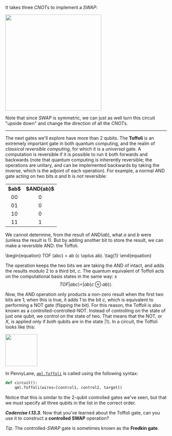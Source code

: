 It takes three $CNOT$s to implement a $SWAP$:

<img src="pics/swap-cnots.svg" width=300>

Note that since $SWAP$ is symmetric, we can just as well turn this circuit
"upside down" and change the direction of all the $CNOT$s.

---

The next gates we'll explore have more than 2 qubits. The **Toffoli** is an
extremely important gate in both quantum computing, and the realm of *classical
reversible computing*, for which it is a *universal* gate. A computation is
reversible if it is possible to run it both forwards and backwards (note that
quantum computing is inherently reversible; the operations are unitary, and can
be implemented backwards by taking the inverse, which is the adjoint of each
operation). For example, a normal AND gate acting on two bits $a$ and $b$ is
*not* reversible:


<table style="align:center" cellspacing="20" cellpadding="15">
 <tr>
  <th> $ab$ </th>
  <th> $AND(ab)$ </th>
 </tr>
 <tr>
  <td style="text-align:center">  00 </td>
  <td style="text-align:center">  0 </td>
 </tr>
 <tr>
  <td style="text-align:center">  01 </td>
  <td style="text-align:center">  0 </td>
 </tr>
 <tr>
  <td style="text-align:center">  10 </td>
  <td style="text-align:center">  0 </td>
 </tr>
 <tr>
  <td style="text-align:center">  11 </td>
  <td style="text-align:center">  1 </td>
 </tr>
</table>

We cannot determine, from the result of AND$(ab)$, what $a$ and $b$ were (unless
the result is 1). But by adding another bit to store the result, we can make a
reversible AND: the Toffoli.

\begin{equation}
TOF (abc) =  ab (c \oplus ab). \tag{1}
\end{equation}

The operation keeps the two bits we are taking the AND of intact, and adds the
results modulo 2 to a third bit, $c$. The quantum equivalent of Toffoli acts on
the computational basis states in the same way:
x
$$
TOF|abc\rangle = |ab(c\oplus ab)\rangle. \tag{2}
$$

Now, the AND operation only products a non-zero result when the first two bits
are 1; when this is true, it adds 1 to the bit $c$, which is equivalent to
performing a NOT gate (flipping the bit). For this reason, the Toffoli is also
known as a controlled-controlled-NOT. Instead of controlling on the state of
just one qubit, we control on the state of two. That means that the NOT, or $X$,
is applied only if *both* qubits are in the state $\vert 1\rangle$. In a
circuit, the Toffoli looks like this:

<img src="pics/toffoli.svg" width="100px">

In PennyLane, [`qml.Toffoli`](https://pennylane.readthedocs.io/en/stable/code/api/pennylane.Toffoli.html)
is called using the following syntax:

```python
def circuit():
    qml.Toffoli(wires=[control1, control2, target])
```

Notice that this is similar to the 2-qubit controlled gates we've seen, but that
we must specify all three qubits in the list in the correct order.

***Codercise I.13.3.*** Now that you've learned about the Toffoli gate, can you
   use it to construct a **controlled SWAP** operation?

*Tip.* The controlled-$SWAP$ gate is sometimes known as the **Fredkin gate**.